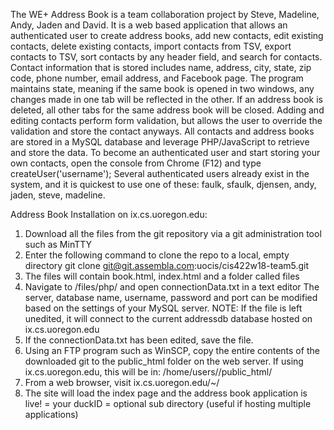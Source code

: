 The WE+ Address Book is a team collaboration project by Steve, Madeline, Andy, Jaden and David. It is a web based application that allows an authenticated user to create address books, add new contacts, edit existing contacts, delete existing contacts, import contacts from TSV, export contacts to TSV, sort contacts by any header field, and search for contacts. Contact information that is stored includes name, address, city, state, zip code, phone number, email address, and Facebook page. The program maintains state, meaning if the same book is opened in two windows, any changes made in one tab will be reflected in the other. If an address book is deleted, all other tabs for the same address book will be closed. Adding and editing contacts perform form validation, but allows the user to override the validation and store the contact anyways. All contacts and address books are stored in a MySQL database and leverage PHP/JavaScript to retrieve and store the data. To become an authenticated user and start storing your own contacts, open the console from Chrome (F12) and type createUser('username'); Several authenticated users already exist in the system, and it is quickest to use one of these: faulk, sfaulk, djensen, andy, jaden, steve, madeline.

Address Book Installation on ix.cs.uoregon.edu:
1) Download all the files from the git repository via a git administration tool such as MinTTY
2) Enter the following command to clone the repo to a local, empty directory
          git clone git@git.assembla.com:uocis/cis422w18-team5.git
3) The files will contain book.html, index.html and a folder called files 
4) Navigate to /files/php/ and open connectionData.txt in a text editor
          The server, database name, username, password and port can be modified based on the settings of your MySQL server. 
          NOTE: If the file is left unedited, it will connect to the current addressdb database hosted on ix.cs.uoregon.edu
5) If the connectionData.txt has been edited, save the file.
6) Using an FTP program such as WinSCP, copy the entire contents of the downloaded git to the public_html folder on the web server. If using ix.cs.uoregon.edu, this will be in:
          /home/users/<username>/public_html/<optional folder>
7) From a web browser, visit 
          ix.cs.uoregon.edu/~<username>/<optional folder>
8) The site will load the index page and the address book application is live!
<username> = your duckID 
<optional folder> = optional sub directory (useful if hosting multiple applications)